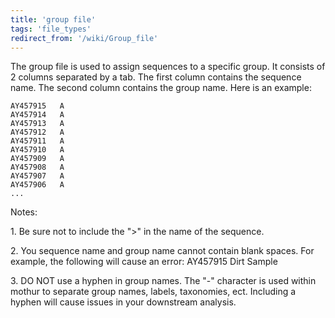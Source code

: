 ```yaml
---
title: 'group file'
tags: 'file_types'
redirect_from: '/wiki/Group_file'
---
```

The group file is used to assign sequences to a specific group. It
consists of 2 columns separated by a tab. The first column contains the
sequence name. The second column contains the group name. Here is an
example:

    AY457915   A   
    AY457914   A   
    AY457913   A   
    AY457912   A   
    AY457911   A   
    AY457910   A   
    AY457909   A   
    AY457908   A   
    AY457907   A   
    AY457906   A   
    ...

Notes:


1\.  Be sure not to include the "\>" in the name of the sequence.

2\.  You sequence name and group name cannot contain blank spaces. For
    example, the following will cause an error: AY457915 Dirt Sample

3\.  DO NOT use a hyphen in group names. The "-" character is used
    within mothur to separate group names, labels, taxonomies, ect.
    Including a hyphen will cause issues in your downstream analysis.


